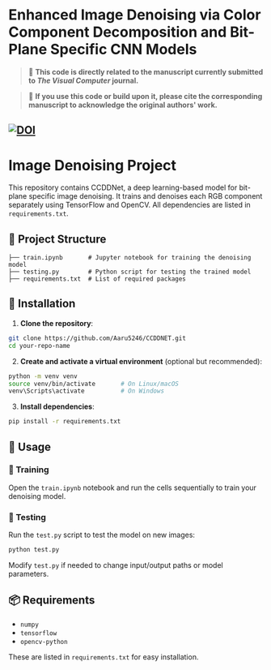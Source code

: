# Enhanced Image Denoising via Color Component Decomposition and Bit-Plane Specific CNN Models

> 🚨 **This code is directly related to the manuscript currently submitted to _The Visual Computer_ journal.**

> 📢 **If you use this code or build upon it, please cite the corresponding manuscript to acknowledge the original authors' work.**

[![DOI](https://zenodo.org/badge/DOI/10.5281/zenodo.15838967.svg)](https://doi.org/10.5281/zenodo.15838967)
---


# Image Denoising Project

This repository contains CCDDNet, a deep learning-based model for bit-plane specific image denoising. It trains and denoises each RGB component separately using TensorFlow and OpenCV. All dependencies are listed in `requirements.txt`.

## 📂 Project Structure

```
├── train.ipynb       # Jupyter notebook for training the denoising model
├── testing.py        # Python script for testing the trained model
├── requirements.txt  # List of required packages

````

## 🔧 Installation

1. **Clone the repository**:

```bash
git clone https://github.com/Aaru5246/CCDDNET.git
cd your-repo-name
````

2. **Create and activate a virtual environment** (optional but recommended):

```bash
python -m venv venv
source venv/bin/activate       # On Linux/macOS
venv\Scripts\activate          # On Windows
```

3. **Install dependencies**:

```bash
pip install -r requirements.txt
```

## 🚀 Usage

### 🔧 Training

Open the `train.ipynb` notebook and run the cells sequentially to train your denoising model.

### 🧪 Testing

Run the `test.py` script to test the model on new images:

```bash
python test.py
```

Modify `test.py` if needed to change input/output paths or model parameters.

## 📦 Requirements

* `numpy`
* `tensorflow`
* `opencv-python`

These are listed in `requirements.txt` for easy installation.